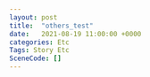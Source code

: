 ```yaml
---
layout: post
title:  "others_test"
date:   2021-08-19 11:00:00 +0000
categories: Etc
Tags: Story Etc
SceneCode: []
---
```

